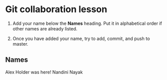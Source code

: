 # Git collaboration lesson

1. Add your name below the **Names** heading. Put it in alphabetical order if other names are already listed.

2. Once you have added your name, try to add, commit, and push to master.

## Names
Alex Holder was here!
Nandini Nayak

